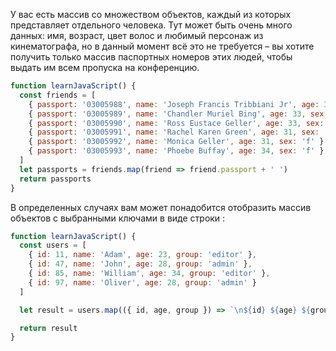 
У вас есть массив со множеством объектов, каждый из которых представляет отдельного человека. 
Тут может быть очень много данных: имя, возраст, цвет волос и любимый персонаж из кинематографа, 
но в данный момент всё это не требуется – вы хотите получить только массив паспортных номеров этих людей,
чтобы выдать им всем пропуска на конференцию.

```js
function learnJavaScript() {
  const friends = [
    { passport: '03005988', name: 'Joseph Francis Tribbiani Jr', age: 32, sex: 'm' },
    { passport: '03005989', name: 'Chandler Muriel Bing', age: 33, sex: 'm' },
    { passport: '03005990', name: 'Ross Eustace Geller', age: 33, sex: 'm' },
    { passport: '03005991', name: 'Rachel Karen Green', age: 31, sex: 'f' },
    { passport: '03005992', name: 'Monica Geller', age: 31, sex: 'f' },
    { passport: '03005993', name: 'Phoebe Buffay', age: 34, sex: 'f' }
  ]
  let passports = friends.map(friend => friend.passport + ' ')
  return passports
}
```
В определенных случаях вам может понадобится отобразить массив объектов с выбранными ключами в виде строки :
```js
function learnJavaScript() {
  const users = [
    { id: 11, name: 'Adam', age: 23, group: 'editor' },
    { id: 47, name: 'John', age: 28, group: 'admin' },
    { id: 85, name: 'William', age: 34, group: 'editor' },
    { id: 97, name: 'Oliver', age: 28, group: 'admin' }
  ]

  let result = users.map(({ id, age, group }) => `\n${id} ${age} ${group}`).join('')

  return result
}
```
